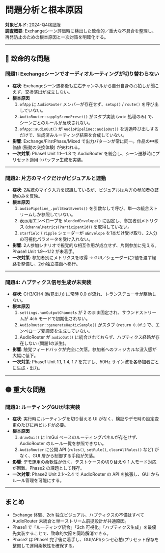 # 問題分析と根本原因

**対象ビルド**: 2024-Q4検証版  
**調査概要**: Exchangeシーン評価時に検出した致命的／重大な不具合を整理し、再発防止のための根本原因と一次対策を明確化する。

---

## 🔴 致命的な問題

### 問題1: Exchangeシーンでオーディオルーティングが切り替わらない
- **症状**: Exchangeシーン遷移後も左右チャンネルから自分自身の心拍しか聞こえず、交換演出が成立しない。
- **根本原因**  
  1. `ofApp` に `AudioRouter` メンバーが存在せず、`setup()` / `route()` を呼び出していない。  
  2. `AudioRouter::applyScenePreset()` がスタブ実装 (`void` 処理のみ) で、シーンごとのルールが反映されない。  
  3. `ofApp::audioOut()` が `AudioPipeline::audioOut()` を透過呼び出しするだけで、生成済みルーティング結果を合成していない。
- **影響**: Exchange/FirstPhase/Mixed で出力パターンが常に同一。作品の中核価値 (鼓動の交換体験) が失われる。
- **一次対策**: Phase1 Unit 1.1〜1.8 で AudioRouter を統合し、シーン遷移時にプリセット適用→バッファ生成を実装。

---

### 問題2: 片方のマイクだけがビジュアルと連動
- **症状**: 2系統のマイク入力を認識しているが、ビジュアルは片方の参加者の鼓動のみを反映。
- **根本原因**  
  1. `audioPipeline_.pollBeatEvents()` を引数なしで呼び、単一の統合ストリームしか参照していない。  
  2. 表示用エンベロープを `blendedEnvelope()` に固定し、参加者別メトリクス (`channelMetrics(ParticipantId)`) を取得していない。  
  3. `starfield` / `ripple` シェーダーが `uEnvelope` を1本だけ受け取り、2人分の可視化パラメータを受け入れない。
- **影響**: 2人参加シナリオで視覚的な相互作用が成立せず、片側参加に見える。Phase1 Unit 1.9〜1.12 が未着手。
- **一次対策**: 参加者別にメトリクスを取得 → GUI／シェーダーに2値を渡す経路を整備し、2ch独立描画へ移行。

---

### 問題4: ハプティクス信号生成が未実装
- **症状**: CH3/CH4 (触覚出力) に常時 0.0 が流れ、トランスデューサが駆動しない。
- **根本原因**  
  1. `settings.numOutputChannels` が 2 のまま固定され、サウンドストリームが 4ch モードで初期化されない。  
  2. `AudioRouter::generateHapticSample()` がスタブ (`return 0.0f;`) で、エンベロープ変調波を生成していない。  
  3. AudioRouter が `audioOut()` に統合されておらず、ハプティクス経路が存在しない (問題1の派生)。
- **影響**: 触覚フィードバックが完全に欠落。参加者へのフィジカルな没入感が大幅に低下。
- **一次対策**: Phase1 Unit 1.1, 1.4, 1.7 を完了し、50Hz サイン波を各参加者ごとに生成・出力。

---

## 🟡 重大な問題

### 問題3: ルーティングGUIが未実装
- **症状**: 実行時にルーティングを切り替える UI がなく、検証やデモ時の設定変更のたびに再ビルドが必要。
- **根本原因**  
  1. `drawGui()` に ImGui ベースのルーティングパネルが存在せず、AudioRouter のルール一覧を参照できない。  
  2. `AudioRouter` に公開 API (`rules()`, `setRule()`, `clearAllRules()` など) がなく、GUI 層から制御する手段が欠落。
- **影響**: デモ運用の柔軟性が低く、テストケースの切り替えや 1 人モード対応が困難。Phase2 の課題として残存。
- **一次対策**: Phase2 Unit 2.1〜2.4 で AudioRouter の API を拡張し、GUI からルール管理を可能にする。

---

## まとめ
- Exchange 体験、2ch 独立ビジュアル、ハプティクスの不備はすべて AudioRouter 未統合と単一ストリーム前提設計が共通原因。
- Phase1 で「ルーティング統合」「2ch 可視化」「ハプティクス生成」を最優先実装することで、致命的欠陥を同時解消できる。
- Phase2 は Phase1 完了後に着手し、GUI/API/シンセ心拍/プリセット保存を整備して運用柔軟性を確保する。
